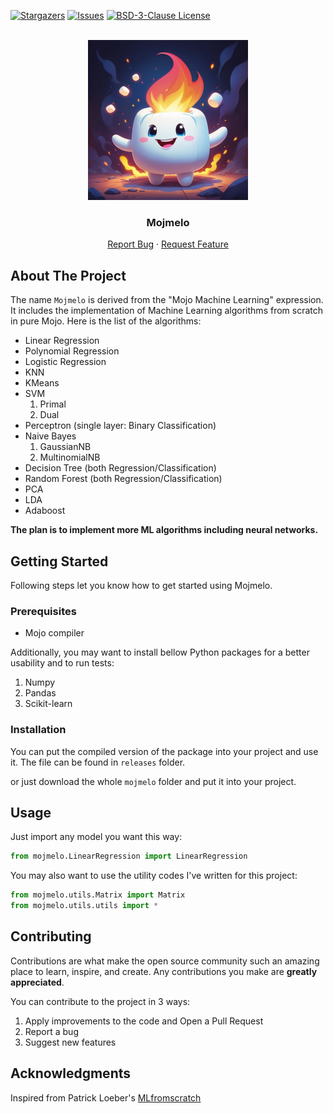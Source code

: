 <a id="readme-top"></a>

[![Stargazers][stars-shield]][stars-url]
[![Issues][issues-shield]][issues-url]
[![BSD-3-Clause License][license-shield]][license-url]

<br />
<div align="center">
  <a href="https://github.com/yetalit/mojmelo">
    <img src="./images/logo-min.jpg" alt="Logo" width="256" height="256">
  </a>
  <h3 align="center">Mojmelo</h3>
  <p align="center">
    <a href="https://github.com/yetalit/mojmelo/issues/new?labels=bug&template=bug-report---.md">Report Bug</a>
    ·
    <a href="https://github.com/yetalit/mojmelo/issues/new?labels=enhancement&template=feature-request---.md">Request Feature</a>
  </p>
</div>

## About The Project

The name `Mojmelo` is derived from the "Mojo Machine Learning" expression. It includes the implementation of Machine Learning algorithms from scratch in pure Mojo.
Here is the list of the algorithms:
* Linear Regression
* Polynomial Regression
* Logistic Regression
* KNN
* KMeans
* SVM
    1. Primal
    2. Dual
* Perceptron (single layer: Binary Classification)
* Naive Bayes
    1. GaussianNB
    2. MultinomialNB
* Decision Tree (both Regression/Classification)
* Random Forest (both Regression/Classification)
* PCA
* LDA
* Adaboost

**The plan is to implement more ML algorithms including neural networks.**

## Getting Started

Following steps let you know how to get started using Mojmelo.

### Prerequisites

* Mojo compiler

Additionally, you may want to install bellow Python packages for a better usability and to run tests:
1. Numpy
2. Pandas
3. Scikit-learn

### Installation

You can put the compiled version of the package into your project and use it. The file can be found in `releases` folder.

or just download the whole `mojmelo` folder and put it into your project.

## Usage

Just import any model you want this way:
```python 
from mojmelo.LinearRegression import LinearRegression
```
You may also want to use the utility codes I've written for this project:
```python 
from mojmelo.utils.Matrix import Matrix
from mojmelo.utils.utils import *
```

## Contributing

Contributions are what make the open source community such an amazing place to learn, inspire, and create. Any contributions you make are **greatly appreciated**.

You can contribute to the project in 3 ways:
1. Apply improvements to the code and Open a Pull Request
2. Report a bug
3. Suggest new features

<!-- ACKNOWLEDGMENTS -->
## Acknowledgments

Inspired from Patrick Loeber's <a href='https://github.com/patrickloeber/MLfromscratch/'>MLfromscratch</a>


[stars-shield]: https://img.shields.io/github/stars/othneildrew/Best-README-Template.svg?style=for-the-badge
[stars-url]: https://github.com/yetalit/mojmelo/stargazers
[issues-shield]: https://img.shields.io/github/issues/othneildrew/Best-README-Template.svg?style=for-the-badge
[issues-url]: https://github.com/yetalit/mojmelo/issues
[license-shield]: https://img.shields.io/github/license/othneildrew/Best-README-Template.svg?style=for-the-badge
[license-url]: https://github.com/yetalit/Mojmelo/blob/main/LICENSE